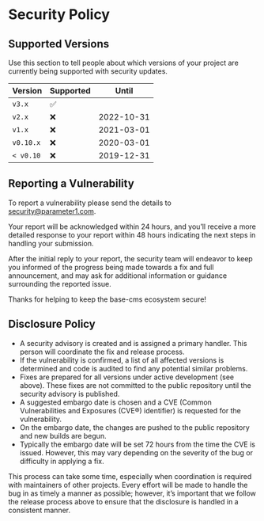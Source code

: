# Security Policy

## Supported Versions

Use this section to tell people about which versions of your project are
currently being supported with security updates.

| Version   | Supported          | Until |
| --------  | ------------------ | ----- |
| `v3.x`    | :white_check_mark:
| `v2.x`    | :x:                | 2022-10-31 |
| `v1.x`    | :x:                | 2021-03-01 |
| `v0.10.x` | :x:                | 2020-03-01 |
| `< v0.10` | :x:                | 2019-12-31 |

## Reporting a Vulnerability

To report a vulnerability please send the details to security@parameter1.com.

Your report will be acknowledged within 24 hours, and you’ll receive a more detailed response to your report within 48 hours indicating the next steps in handling your submission.

After the initial reply to your report, the security team will endeavor to keep you informed of the progress being made towards a fix and full announcement, and may ask for additional information or guidance surrounding the reported issue.

Thanks for helping to keep the base-cms ecosystem secure!

## Disclosure Policy

- A security advisory is created and is assigned a primary handler. This person will coordinate the fix and release process.
- If the vulnerability is confirmed, a list of all affected versions is determined and code is audited to find any potential similar problems.
- Fixes are prepared for all versions under active development (see above). These fixes are not committed to the public repository until the security advisory is published.
- A suggested embargo date is chosen and a CVE (Common Vulnerabilities and Exposures (CVE®) identifier) is requested for the vulnerability.
- On the embargo date, the changes are pushed to the public repository and new builds are begun.
- Typically the embargo date will be set 72 hours from the time the CVE is issued. However, this may vary depending on the severity of the bug or difficulty in applying a fix.

This process can take some time, especially when coordination is required with maintainers of other projects. Every effort will be made to handle the bug in as timely a manner as possible; however, it’s important that we follow the release process above to ensure that the disclosure is handled in a consistent manner.
